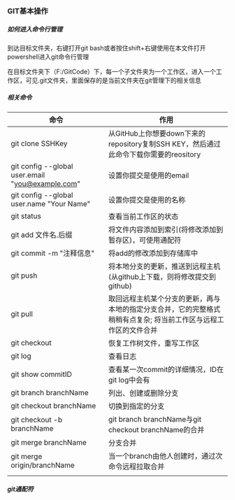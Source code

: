 ### GIT基本操作



##### 如何进入命令行管理

到达目标文件夹，右键打开git bash或者按住shift+右键使用在本文件打开powershell进入git命令行管理

在目标文件夹下（F:/GitCode）下，每一个子文件夹为一个工作区，进入一个工作区，可见.git文件夹，里面保存的是当前文件夹在git管理下的相关信息

##### 相关命令

| 命令                                             | 作用                                                         |
| ------------------------------------------------ | ------------------------------------------------------------ |
| git clone SSHKey                                 | 从GitHub上你想要down下来的repository复制SSH KEY，然后通过此命令下载你需要的reository |
| git config --global user.email "you@example.com" | 设置你提交是使用的email                                      |
| git config --global user.name "Your Name"        | 设置你提交是使用的名称                                       |
| git status                                       | 查看当前工作区的状态                                         |
| git add 文件名.后缀                              | 将文件内容添加到索引(将修改添加到暂存区)，可使用通配符       |
| git commit -m "注释信息"                         | 将add的修改添加到存储库中                                    |
| git push                                         | 将本地分支的更新，推送到远程主机(从github上下载，则将修改提交到github) |
| git pull                                         | 取回远程主机某个分支的更新，再与本地的指定分支合并，它的完整格式稍稍有点复杂; 将当前工作区与远程工作区的文件合并 |
| git checkout                                     | 恢复工作树文件，重写工作区                                   |
| git log                                          | 查看日志                                                     |
| git show commitID                                | 查看某一次commit的详细情况，ID在git log中会有                |
| git branch branchName                            | 列出、创建或删除分支                                         |
| git checkout branchName                          | 切换到指定的分支                                             |
| git checkout -b branchName                       | git branch branchName与git checkout branchName的合并         |
| git merge branchName                             | 分支合并                                                     |
| git merge origin/branchName                      | 当一个branch由他人创建时，通过次命令远程拉取合并             |
|                                                  |                                                              |

##### git通配符